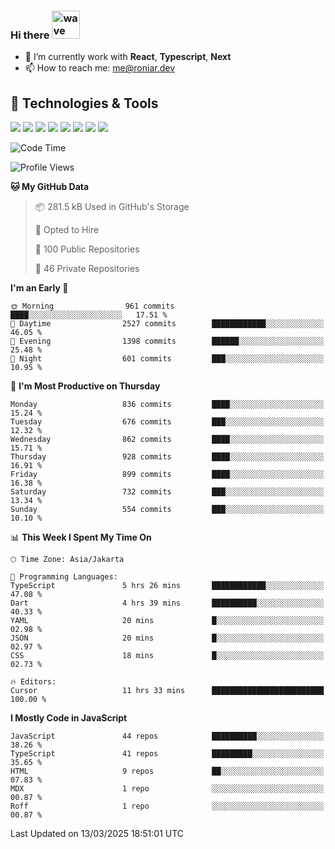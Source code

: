 ### Hi there <img src="https://i.ibb.co/q0Hx1KK/wave.gif" alt="wave" width="45px">

- 🌱 I’m currently work with **React**, **Typescript**, **Next**
- 📫 How to reach me: me@roniar.dev

## 🔧 Technologies & Tools

![](https://img.shields.io/badge/OS-Linux-informational?style=flat&logo=linux&logoColor=white&color=2bbc8a)
![](https://img.shields.io/badge/OS-Windows-informational?style=flat&logo=windows&logoColor=white&color=2bbc8a)
![](https://img.shields.io/badge/Code-JavaScript-informational?style=flat&logo=javascript&logoColor=white&color=2bbc8a)
![](https://img.shields.io/badge/Code-Golang-informational?style=flat&logo=go&logoColor=white&color=2bbc8a)
![](https://img.shields.io/badge/Code-React-informational?style=flat&logo=react&logoColor=white&color=2bbc8a)
![](https://img.shields.io/badge/Code-Next-informational?style=flat&logo=next.js&logoColor=white&color=2bbc8a)
![](https://img.shields.io/badge/Shell-Bash-informational?style=flat&logo=gnu-bash&logoColor=white&color=2bbc8a)
![](https://img.shields.io/badge/Tools-Docker-informational?style=flat&logo=docker&logoColor=white&color=2bbc8a)

<!--START_SECTION:waka-->
![Code Time](http://img.shields.io/badge/Code%20Time-2%2C380%20hrs%2051%20mins-blue)

![Profile Views](http://img.shields.io/badge/Profile%20Views-1-blue)

**🐱 My GitHub Data** 

> 📦 281.5 kB Used in GitHub's Storage 
 > 
> 💼 Opted to Hire
 > 
> 📜 100 Public Repositories 
 > 
> 🔑 46 Private Repositories 
 > 
**I'm an Early 🐤** 

```text
🌞 Morning                961 commits         ████░░░░░░░░░░░░░░░░░░░░░   17.51 % 
🌆 Daytime                2527 commits        ████████████░░░░░░░░░░░░░   46.05 % 
🌃 Evening                1398 commits        ██████░░░░░░░░░░░░░░░░░░░   25.48 % 
🌙 Night                  601 commits         ███░░░░░░░░░░░░░░░░░░░░░░   10.95 % 
```
📅 **I'm Most Productive on Thursday** 

```text
Monday                   836 commits         ████░░░░░░░░░░░░░░░░░░░░░   15.24 % 
Tuesday                  676 commits         ███░░░░░░░░░░░░░░░░░░░░░░   12.32 % 
Wednesday                862 commits         ████░░░░░░░░░░░░░░░░░░░░░   15.71 % 
Thursday                 928 commits         ████░░░░░░░░░░░░░░░░░░░░░   16.91 % 
Friday                   899 commits         ████░░░░░░░░░░░░░░░░░░░░░   16.38 % 
Saturday                 732 commits         ███░░░░░░░░░░░░░░░░░░░░░░   13.34 % 
Sunday                   554 commits         ███░░░░░░░░░░░░░░░░░░░░░░   10.10 % 
```


📊 **This Week I Spent My Time On** 

```text
🕑︎ Time Zone: Asia/Jakarta

💬 Programming Languages: 
TypeScript               5 hrs 26 mins       ████████████░░░░░░░░░░░░░   47.08 % 
Dart                     4 hrs 39 mins       ██████████░░░░░░░░░░░░░░░   40.33 % 
YAML                     20 mins             █░░░░░░░░░░░░░░░░░░░░░░░░   02.98 % 
JSON                     20 mins             █░░░░░░░░░░░░░░░░░░░░░░░░   02.97 % 
CSS                      18 mins             █░░░░░░░░░░░░░░░░░░░░░░░░   02.73 % 

🔥 Editors: 
Cursor                   11 hrs 33 mins      █████████████████████████   100.00 % 
```

**I Mostly Code in JavaScript** 

```text
JavaScript               44 repos            ██████████░░░░░░░░░░░░░░░   38.26 % 
TypeScript               41 repos            █████████░░░░░░░░░░░░░░░░   35.65 % 
HTML                     9 repos             ██░░░░░░░░░░░░░░░░░░░░░░░   07.83 % 
MDX                      1 repo              ░░░░░░░░░░░░░░░░░░░░░░░░░   00.87 % 
Roff                     1 repo              ░░░░░░░░░░░░░░░░░░░░░░░░░   00.87 % 
```




 Last Updated on 13/03/2025 18:51:01 UTC
<!--END_SECTION:waka-->
